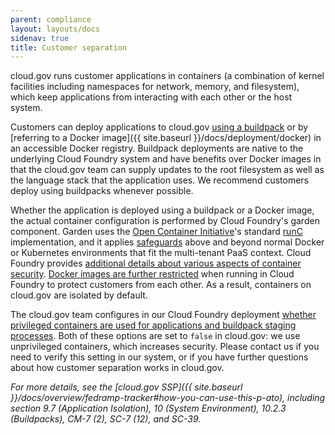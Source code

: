 ```yaml
---
parent: compliance
layout: layouts/docs
sidenav: true
title: Customer separation
---
```



cloud.gov runs customer applications in containers (a combination of kernel facilities 
including namespaces for network, memory, and filesystem), which keep applications from interacting with each other or the host system.

Customers can deploy applications to cloud.gov [using a buildpack](https://docs.cloudfoundry.org/buildpacks/) or by [referring to a Docker image]({{ site.baseurl }}/docs/deployment/docker)
in an accessible Docker registry. Buildpack deployments are native to the underlying Cloud Foundry 
system and have benefits over Docker images in that the cloud.gov team can supply updates to the root filesystem 
as well as the language stack that the application uses. We recommend customers deploy using buildpacks whenever possible.

Whether the application is deployed using a buildpack or a Docker image, 
the actual container configuration is performed by Cloud Foundry's garden component.
Garden uses the [Open Container 
Initiative](https://www.opencontainers.org/)'s standard [runC](https://github.com/opencontainers/runc) implementation,
and it applies [safeguards](https://docs.cloudfoundry.org/concepts/architecture/garden.html#garden-runc) above and beyond normal Docker or Kubernetes environments that fit the multi-tenant PaaS context. 
Cloud Foundry provides [additional details about various aspects of container security](https://docs.cloudfoundry.org/concepts/container-security.html). 
[Docker images are further restricted](https://docs.cloudfoundry.org/adminguide/docker.html#multi-tenant) when running in Cloud Foundry to protect customers from each other. As a result, containers on cloud.gov are isolated by default. 

The cloud.gov team configures in our Cloud Foundry deployment [whether privileged containers are used for applications and buildpack staging processes](https://docs.cloudfoundry.org/concepts/container-security.html#types). 
Both of these options are set to `false` in cloud.gov: we use unprivileged containers, which increases security. Please contact us if you need to verify this setting in our system, or if you have further questions about how customer separation works in cloud.gov.

*For more details, see the [cloud.gov SSP]({{ site.baseurl }}/docs/overview/fedramp-tracker#how-you-can-use-this-p-ato), including section 9.7 (Application Isolation), 10 (System Environment), 10.2.3 (Buildpacks), CM-7 (2), SC-7 (12), and SC-39.*
